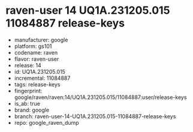 # raven-user 14 UQ1A.231205.015 11084887 release-keys
- manufacturer: google
- platform: gs101
- codename: raven
- flavor: raven-user
- release: 14
- id: UQ1A.231205.015
- incremental: 11084887
- tags: release-keys
- fingerprint: google/raven/raven:14/UQ1A.231205.015/11084887:user/release-keys
- is_ab: true
- brand: google
- branch: raven-user-14-UQ1A.231205.015-11084887-release-keys
- repo: google_raven_dump
